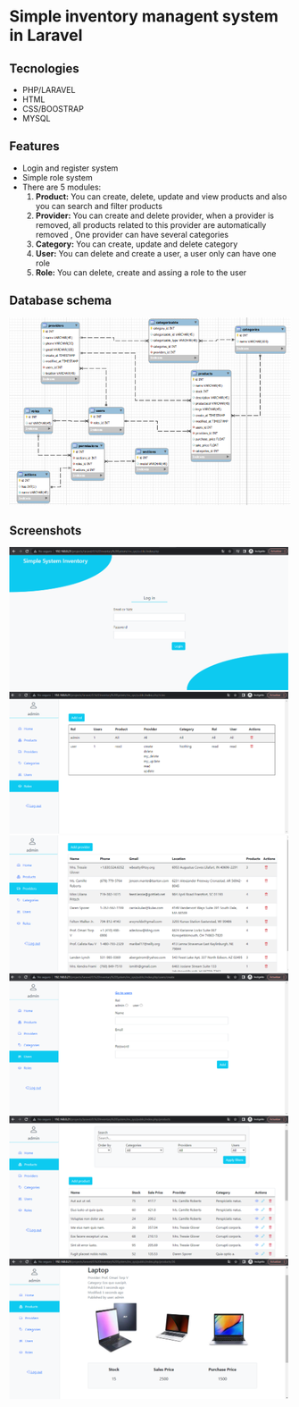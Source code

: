 
# Simple inventory managent system in Laravel

## Tecnologies
- PHP/LARAVEL
- HTML
- CSS/BOOSTRAP
- MYSQL
    
## Features
- Login and register system 
- Simple role system
- There are 5 modules:<br/>
        <ol>
            <li> <strong>Product:</strong> You can create, delete, update and view products and also you can search and filter products  </li>
            <li> <strong>Provider:</strong> You can create and delete provider, when a provider is removed, all products related to this provider are automatically removed , One provider can have several categories </li>
            <li> <strong>Category:</strong> You can create, update and delete category   </li>
            <li> <strong>User:</strong> You can delete and create a user, a user only can have one role   </li>
            <li> <strong>Role:</strong> You can delete, create and assing a role to the user   </li>
        </ol>

## Database schema
![alt text](https://github.com/lezcanodev/Simple-inventory-managent-system-Laravel/blob/master/screenshots/1.png?raw=true)

## Screenshots

<div>
    <img src="https://github.com/lezcanodev/Simple-inventory-managent-system-Laravel/blob/master/screenshots/7.png?raw=true" width="500" />
    <img src="https://github.com/lezcanodev/Simple-inventory-managent-system-Laravel/blob/master/screenshots/3.png?raw=true" width="500" />
    <img src="https://github.com/lezcanodev/Simple-inventory-managent-system-Laravel/blob/master/screenshots/5.png?raw=true" width="500" />
    <img src="https://github.com/lezcanodev/Simple-inventory-managent-system-Laravel/blob/master/screenshots/4.png?raw=true" width="500" />
    <img src="https://github.com/lezcanodev/Simple-inventory-managent-system-Laravel/blob/master/screenshots/2.png?raw=true" width="500" />
    <img src="https://github.com/lezcanodev/Simple-inventory-managent-system-Laravel/blob/master/screenshots/6.png?raw=true" width="500" />
</div>
